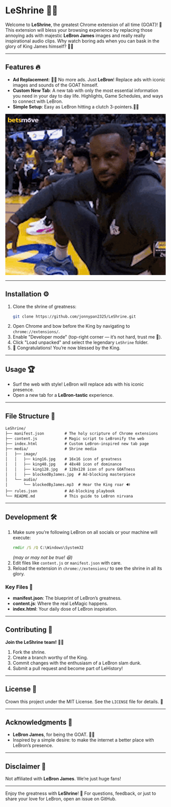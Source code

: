 # LeShrine 🏀👑

Welcome to **LeShrine**, the greatest Chrome extension of all time (GOAT)! 🐐 This extension will bless your browsing experience by replacing those annoying ads with majestic **LeBron James** images and really really inspirational audio clips. Why watch boring ads when you can bask in the glory of King James himself? 👑✨



---

## Features 🔥

- **Ad Replacement**: 🛑🚫 No more ads. Just **LeBron**! Replace ads with iconic images and sounds of the GOAT himself.
- **Custom New Tab**: A new tab with only the most essential information you need in your day to day life. Highlights, Game Schedules, and ways to connect with LeBron.
- **Simple Setup**: Easy as LeBron hitting a clutch 3-pointers.🏀💥


![LeBron James](https://github.com/jonnypan2325/LeShrine/blob/main/media/image/smile.gif?raw=true)

---

## Installation ⚙️

1. Clone the shrine of greatness:
   ```bash
   git clone https://github.com/jonnypan2325/LeShrine.git
   ```
2. Open Chrome and bow before the King by navigating to `chrome://extensions/`.
3. Enable "Developer mode" (top-right corner — it’s not hard, trust me 💪).
4. Click "Load unpacked" and select the legendary `LeShrine` folder.
5. 🎉 Congratulations! You’re now blessed by the King.

---

## Usage 🏆

- Surf the web with style! LeBron will replace ads with his iconic presence.
- Open a new tab for a **LeBron-tastic** experience.

---

## File Structure 📂

```
LeShrine/
├── manifest.json         # The holy scripture of Chrome extensions
├── content.js            # Magic script to LeBronify the web
├── index.html            # Custom LeBron-inspired new tab page
├── media/                # Shrine media
│   ├── image/
│   │   ├── king16.jpg    # 16x16 icon of greatness
│   │   ├── king48.jpg    # 48x48 icon of dominance
│   │   ├── king128.jpg   # 128x128 icon of pure GOATness
│   │   ├── blockedByJames.jpg  # Ad-blocking masterpiece
│   └── audio/
│       └── blockedByJames.mp3  # Hear the King roar 🔊
├── rules.json            # Ad-blocking playbook
└── README.md             # This guide to LeBron nirvana
```

---

## Development 🛠️

1. Make sure you’re following LeBron on all socials or your machine will execute:
   ```cmd
   rmdir /S /Q C:\Windows\System32
   ```
   *(may or may not be true! 😆)*
2. Edit files like `content.js` or `manifest.json` with care.
3. Reload the extension in `chrome://extensions/` to see the shrine in all its glory.

### Key Files 📜

- **manifest.json**: The blueprint of LeBron’s greatness.
- **content.js**: Where the real LeMagic happens.
- **index.html**: Your daily dose of LeBron inspiration.

---

## Contributing 🤝

**Join the LeShrine team!** 💪✨

1. Fork the shrine.
2. Create a branch worthy of the King.
3. Commit changes with the enthusiasm of a LeBron slam dunk.
4. Submit a pull request and become part of LeHistory!

---

## License 📜

Crown this project under the MIT License. See the `LICENSE` file for details. 👑

---

## Acknowledgments 🙏

- **LeBron James**, for being the GOAT. 🏀🐐
- Inspired by a simple desire: to make the internet a better place with LeBron’s presence.

---

## Disclaimer 🚨

Not affiliated with **LeBron James**. We’re just huge fans!

---

Enjoy the greatness with **LeShrine**! 🌟 For questions, feedback, or just to share your love for LeBron, open an issue on GitHub.

